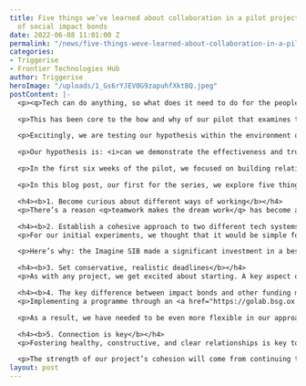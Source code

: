 ```yaml
---
title: Five things we’ve learned about collaboration in a pilot project for data verification
  of social impact bonds
date: 2022-06-08 11:01:00 Z
permalink: "/news/five-things-weve-learned-about-collaboration-in-a-pilot-project-for-data-verification-of-social-impact-bonds"
categories:
- Triggerise
- Frontier Technologies Hub
author: Triggerise
heroImage: "/uploads/1_Gs6rYJEV0G9zapuhfXktBQ.jpeg"
postContent: |-
  <p><q>Tech can do anything, so what does it need to do for the people it serves?</q> This is a personal philosophy of Nelson Nogueira, our CTO. Through this invitation, we are encouraged to leave our egos at the door and approach our daily work with our users at the centre of everything we do.</p>

  <p>This has been core to the how and why of our pilot that examines the possibility of digitally verifying results for social and development impact bonds (SIBs and DIBs respectively).</p>

  <p>Excitingly, we are testing our hypothesis within the environment of a real SIB. The Imagine SIB, implemented by <a href="https://www.nacosa.org.za/" target="_blank">Networking HIV & AIDS Community of Southern Africa</a> (NACOSA), is running an HIV prevention and treatment programme for adolescent girls and young women. At <a href="https://triggerise.org/" target="_blank">Triggerise</a> in Kenya, we use a digital platform called Tiko to administer a similar model of service delivery. We’ll be applying Tiko technology in this new context.</p>

  <p>Our hypothesis is: <i>can we demonstrate the effectiveness and trustworthiness of using technology platforms like ours to verify outcomes directly and more efficiently?</i> This is important because, if successful, adopting a tech-driven approach to verify outcomes could drastically cut down the current time and cost involved without compromising on the accuracy and quality of the results. This will allow teams to spend more resources where it really matters: delivering impact. Our Tiko platform features real-time data monitoring and project dashboards to give a detailed and up-to-date overview of a project’s status. This enables a more empowered and efficient decision-making environment within each programme.</p>

  <p>In the first six weeks of the pilot, we focused on building relationships with the key partners of the SIB and conducted solution design sessions to scope out the technology need.</p>

  <p>In this blog post, our first for the series, we explore five things we’ve learned so far about working on this pilot:</p>

  <h4><b>1. Become curious about different ways of working</b></h4>
  <p>There’s a reason <q>teamwork makes the dream work</q> has become a cliché. Aside from it rhyming (a bonus feature of any cliché), it’s also, simply, true. To bump up the intellectual heft of the point: an open-handed, collaborative, and humble approach to a project is crucial. In the development sector, no team is an island; it’s most likely that partnerships consisting of at least two different organisations are the norm. So, the need for open communication and a curious, learning-centric attitude becomes even more important. Different cultures, systems, and methods need to blend in order for shared goals to be met.</p>

  <h4><b>2. Establish a cohesive approach to two different tech systems</b></h4>
  <p>For our initial experiments, we thought that it would be simple for our technology to run parallel with our partner’s. There are unique features and capabilities that both of us bring to the table, so it seemed theoretically simple that our partner could run in their lane while we run in ours. Specifically, our primary contribution from a tech perspective is the inclusion and integration of a reward, rating, and reminder system. However, it soon became clear that this parallel approach isn’t feasible, and there is a clear need for our complementary tech to integrate with our partner’s custom-built performance management system.</p>

  <p>Here’s why: the Imagine SIB made a significant investment in a bespoke performance management system. This system is the single source of truth for the Imagine SIB and a parallel system would introduce the chance for human error on reporting interactions that happen between users. Ultimately, there are concerns about the traceability and auditability of services, and asking users to switch between two systems could be a significant barrier to adoption.</p>

  <h4><b>3. Set conservative, realistic deadlines</b></h4>
  <p>As with any project, we get excited about starting. A key aspect of the Triggerise philosophy is learning on the go and taking action in order to see what’s working and what’s really not working. In this initial phase, we set tight and ambitious deadlines. Meeting them, however, has not been as simple as just “doing the work”. As we’ve already explored, progress is not made in isolation. Partnership and compromise in teamwork is just as important as ambition and ability. Going forward, we’ll set more conservative deadlines to accommodate different styles of working.</p>

  <h4><b>4. The key difference between impact bonds and other funding mechanisms</b></h4>
  <p>Implementing a programme through an <a href="https://golab.bsg.ox.ac.uk/the-basics/impact-bonds/" target="_blank">impact bond mechanism</a> is quite different to more traditional methods of financing, such as a grant. Although they are still funded by donors, philanthropists, and/or governments to achieve development or social outcomes, the need to define outcomes at the outset and establish how they will be verified and paid for creates complexities in the design process. These need to be taken into consideration when planning our integration into the project. Additionally, there are more stakeholders involved in the partnership (funders, investors, evaluators, etc.) who all need to be aligned and committed in order to launch the programme. All these elements which are unique to an impact bond can affect the decision-making process.</p>

  <p>As a result, we have needed to be even more flexible in our approach, ensuring that we have buy-in from all relevant partners in order to start work, and adjusting our timelines and work plans accordingly to accommodate delays and challenges as they arise.</p>

  <h4><b>5. Connection is key</b></h4>
  <p>Fostering healthy, constructive, and clear relationships is key to the success of any multi-party project. We’re working across countries, time zones, teams, perspectives, and objectives. That’s a lot of opportunity for miscommunication, and also a lot of opportunity to find connection in the diversity. Difference does not have to be threatening, and can be life-giving. From the start of any joint venture, it’s a good idea to set aside intentional and in-person (if possible) time to simply get to know one another and find common ground.</p>

  <p>The strength of our project’s cohesion will come from continuing to cultivate open channels of communication, respect, and mutual support. Stick with us as we share more insights about our collaborative effort to speed up and innovate the data verification process for DIBs and SIBs.</p>
layout: post
---
```


